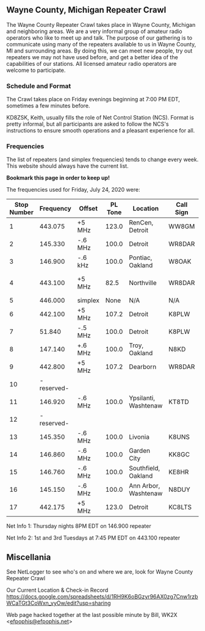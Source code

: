 ## Wayne County, Michigan Repeater Crawl

The Wayne County Repeater Crawl takes place in Wayne County, Michigan and neighboring areas. We are a very informal group of amateur radio operators who like to meet up and talk. 
The purpose of our gathering is to communicate using many of the repeaters available to us in Wayne County, MI and surrounding areas. By doing this, we can meet new people, try 
out repeaters we may not have used before, and get a better idea of the capabilities of our stations. All licensed amateur radio operators are welcome to participate.

### Schedule and Format

The Crawl takes place on Friday evenings beginning at 7:00 PM EDT, sometimes a few minutes before.

KD8ZSK, Keith, usually fills the role of Net Control Station (NCS). Format is pretty informal, but all participants are asked to follow the NCS's instructions to ensure
smooth operations and a pleasant experience for all.

### Frequencies

The list of repeaters (and simplex frequencies) tends to change every week. This website should always have the current list. 

**Bookmark this page in order to keep up!**

The frequencies used for Friday, July 24, 2020 were:


|Stop Number | Frequency  | Offset    | PL Tone  | Location        |  Call Sign | Other Info    |
|------------|------------|-----------|----------|-----------------|------------|---------------|
|1           | 443.075    | +5 MHz    | 123.0    | RenCen, Detroit | WW8GM      | Allstar 47185 |
|2           | 145.330    | -.6 MHz  | 100.0    | Detroit         | WR8DAR     |               |
|3           | 146.900    | -.6 kHz  | 100.0    | Pontiac, Oakland| W8OAK      | Net Info 1    |
|4           | 443.100    | +5 MHz    | 82.5     | Northville      | WR8DAR     | Allstar 45504, Net Info 2 |
|5           | 446.000    | simplex   | None     | N/A             | N/A        |               |
|6           | 442.100    | +5 MHz    | 107.2    | Detroit         | K8PLW      |               |
|7           |  51.840    | -.5 MHz  | 100.0    | Detroit         | K8PLW      | 6M FM!        |
|8           | 147.140    | +.6 MHz  | 100.0    | Troy, Oakland   | N8KD       | SMART system  |
|9           | 442.800    | +5 MHz    | 107.2    | Dearborn        | WR8DAR     |               |
|10          | -reserved- |           |          |                 |            |               |
|11          | 146.920    | -.6 MHz  | 100.0    | Ypsilanti, Washtenaw | KT8TD |               |
|12          | -reserved- |           |          |                 |            |               |
|13          | 145.350    | -.6 MHz  | 100.0    | Livonia         | K8UNS      |               |
|14          | 146.860    | -.6 MHz  | 100.0    | Garden City     | KK8GC      |               |
|15          | 146.760    | -.6 MHz  | 100.0    | Southfield, Oakland | KE8HR  |               |
|16          | 145.150    | -.6 MHz  | 100.0    | Ann Arbor, Washtenaw | N8DUY | Washtenaw Skywarn |
|17          | 442.175    | +5 MHz    | 123.0    | Detroit         | KC8LTS     |                |


Net Info 1: Thursday nights 8PM EDT on 146.900 repeater

Net Info 2: 1st and 3rd Tuesdays at 7:45 PM EDT on 443.100 repeater


## Miscellania

See NetLogger to see who's on and where we are, look for Wayne County Repeater Crawl

Our Current Location & Check-in Record
https://docs.google.com/spreadsheets/d/1RH9K6oBGzyr96AX0zg7Cnw1rzbWCaTGt3CoWxn_vyOw/edit?usp=sharing

Web page hacked together at the last possible minute by Bill, WK2X <<efpophis@efpophis.net>>
